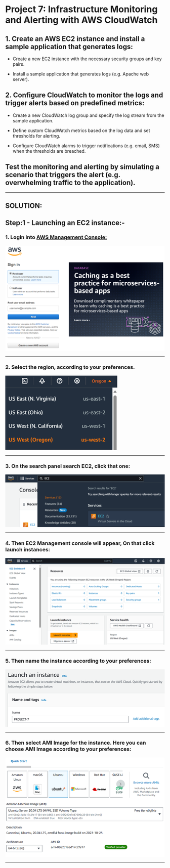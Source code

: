 # Project 7: Infrastructure Monitoring and Alerting with AWS CloudWatch

## 1.  Create an AWS EC2 instance and install a sample application that generates logs:

+ Create a new EC2 instance with the necessary security groups and key pairs.

+ Install a sample application that generates logs (e.g. Apache web server).

## 2.  Configure CloudWatch to monitor the logs and trigger alerts based on predefined metrics:

+ Create a new CloudWatch log group and specify the log stream from the sample application.

+ Define custom CloudWatch metrics based on the log data and set thresholds for alerting.

+ Configure CloudWatch alarms to trigger notifications (e.g. email, SMS) when the thresholds are breached.

## Test the monitoring and alerting by simulating a scenario that triggers the alert (e.g. overwhelming traffic to the application).

---


## **SOLUTION:**

## **Step:1 - Launching an EC2 instance:-**


### **1. Login into [AWS Management Console:](https://signin.aws.amazon.com/signin?redirect_uri=https%3A%2F%2Fconsole.aws.amazon.com%2Fconsole%2Fhome%3FhashArgs%3D%2523%26isauthcode%3Dtrue%26nc2%3Dh_ct%26src%3Dheader-signin%26state%3DhashArgsFromTB_eu-north-1_67569bb514fd7334&client_id=arn%3Aaws%3Asignin%3A%3A%3Aconsole%2Fcanvas&forceMobileApp=0&code_challenge=O-19Kk8URbYdcSReZJtf-59QKpGm4u3dALUVrpv1Fj4&code_challenge_method=SHA-256)**


![console](https://github.com/Ravivarman16/images/blob/main/Login%20into%20console.png)


---


### **2. Select the region, according to your preferences.**


![region](https://github.com/Ravivarman16/images/blob/main/region.png)


---


### **3. On the search panel search EC2, click that one:**


![EC2_SEARCH](https://github.com/Ravivarman16/images/blob/main/PROJECT-7/SEARCH_EC2.png)


---

### **4. Then EC2 Management console will appear, On that click launch instances:**


![Launch_instance](https://github.com/Ravivarman16/images/blob/main/PROJECT-7/LAUNCH_INSTANCE.png)


---


### **5. Then name the instance according to your preferences:**



![NAMING_INSTANCE](https://github.com/Ravivarman16/images/blob/main/PROJECT-7/NAMING_INSTANCE.png)



---


### **6. Then select AMI Image for the instance. Here you can choose AMI Image according to your preferences:**


![AMI_IMAGE](https://github.com/Ravivarman16/images/blob/main/PROJECT-7/AMI_IMAGE.png)


---

